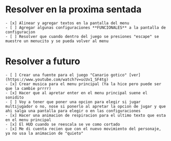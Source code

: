 # Resolver en la proxima sentada
    - [x] Alinear y agregar textos en la pantalla del menu
    - [ ] Agregar algunas configuraciones **FUNCIONALES** a la pantalla de configuracion
    - [ ] Resolver que cuando dentro del juego se presiones "escape" se muestre un menucito y se pueda volver al menu

# Resolver a futuro
    - [ ] Crear una fuente para el juego "Canario gotico" [ver](https://www.youtube.com/watch?v=ucUv1_SF4tg)
    - [x] Crear musica para el menu principal (Ya la hice pero puede ser que la cambie prrrr)
    - [x] Hacer que al apretar enter en el menu principal suene el sonidito
    - [ ] Voy a tener que poner una opcion para elegir si jugar multijugador o no, nose si ponerlo al apretar la opcion de jugar y que ahi salga una pantalla para elegir o en las configuraciones
    - [x] Hacer una animacion de respiracion para el ultimo texto que esta en el menu principal
    - [x] El HUD cuando se reescala se ve como cortado
    - [x] Me di cuenta recien que con el nuevo movimiento del personaje, ya no usa la animacion de "quieto"